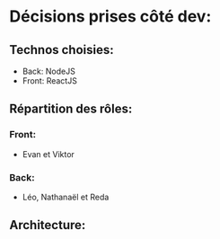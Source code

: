 # Décisions prises côté dev:

## Technos choisies:
- Back: NodeJS
- Front: ReactJS

## Répartition des rôles:
### Front:
- Evan et Viktor
### Back:
- Léo, Nathanaël et Reda

## Architecture:


